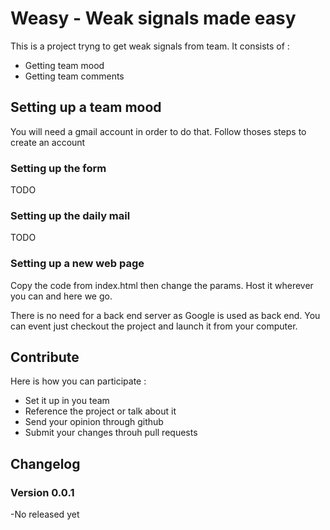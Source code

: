 # Weasy - Weak signals made easy
This is a project tryng to get weak signals from team.
It consists of :
 - Getting team mood
 - Getting team comments

## Setting up a team mood
You will need a gmail account in order to do that.
Follow thoses steps to create an account
### Setting up the form

TODO

### Setting up the daily mail
TODO
### Setting up a new web page
Copy the code from index.html then change the params. Host it wherever you can and here we go.

There is no need for a back end server as Google is used as back end. You can event just checkout the project and launch it from your computer.

## Contribute

Here is how you can participate :
 - Set it up in you team
 - Reference the project or talk about it
 - Send your opinion through github
 - Submit your changes throuh pull requests

## Changelog
### Version 0.0.1
-No released yet
